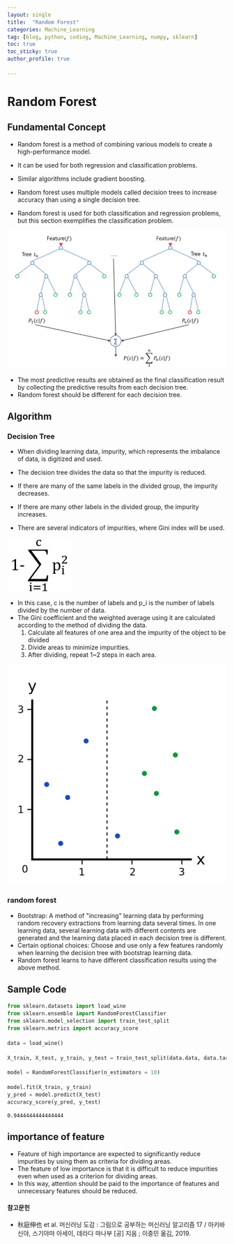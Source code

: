 ```yaml
---
layout: single
title:  "Random Forest"
categories: Machine_Learning
tag: [blog, python, coding, Machine_Learning, numpy, sklearn]
toc: true
toc_sticky: true
author_profile: true

---
```


# Random Forest

## Fundamental Concept

- Random forest is a method of combining various models to create a high-performance model.
- It can be used for both regression and classification problems.
- Similar algorithms include gradient boosting.

- Random forest uses multiple models called decision trees to increase accuracy than using a single decision tree.
- Random forest is used for both classification and regression problems, but this section exemplifies the classification problem.

![img](/images/2022-04-03-Random_Forest/random_forest.png)

- The most predictive results are obtained as the final classification result by collecting the predictive results from each decision tree.
- Random forest should be different for each decision tree.

## Algorithm

### Decision Tree

- When dividing learning data, impurity, which represents the imbalance of data, is digitized and used.
- The decision tree divides the data so that the impurity is reduced.
- If there are many of the same labels in the divided group, the impurity decreases.
- If there are many other labels in the divided group, the impurity increases.

- There are several indicators of impurities, where Gini index will be used.

![img](/images/2022-04-03-Random_Forest/Gini_index.png)

- In this case, c is the number of labels and p_i is the number of labels divided by the number of data.
- The Gini coefficient and the weighted average using it are calculated according to the method of dividing the data.
    1. Calculate all features of one area and the impurity of the object to be divided
    2. Divide areas to minimize impurities.
    3. After dividing, repeat 1~2 steps in each area.
    
![img](/images/2022-04-03-Random_Forest/gini_index_1.png)

### random forest

- Bootstrap: A method of "increasing" learning data by performing random recovery extractions from learning data several times. In one learning data, several learning data with different contents are generated and the learning data placed in each decision tree is different.
- Certain optional choices: Choose and use only a few features randomly when learning the decision tree with bootstrap learning data.
- Random forest learns to have different classification results using the above method.

## Sample Code


```python
from sklearn.datasets import load_wine
from sklearn.ensemble import RandomForestClassifier
from sklearn.model_selection import train_test_split
from sklearn.metrics import accuracy_score

data = load_wine()

X_train, X_test, y_train, y_test = train_test_split(data.data, data.target, test_size = 0.3)

model = RandomForestClassifier(n_estimators = 10)

model.fit(X_train, y_train)
y_pred = model.predict(X_test)
accuracy_score(y_pred, y_test)
```




    0.9444444444444444



## importance of feature

- Feature of high importance are expected to significantly reduce impurities by using them as criteria for dividing areas.
- The feature of low importance is that it is difficult to reduce impurities even when used as a criterion for dividing areas.
- In this way, attention should be paid to the importance of features and unnecessary features should be reduced.

#### 참고문헌

- 秋庭伸也 et al. 머신러닝 도감 : 그림으로 공부하는 머신러닝 알고리즘 17 / 아키바 신야, 스기야마 아세이, 데라다 마나부 [공] 지음 ; 이중민 옮김, 2019.